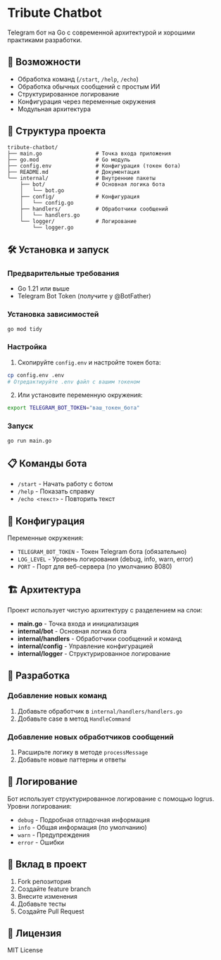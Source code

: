 # Tribute Chatbot

Telegram бот на Go с современной архитектурой и хорошими практиками разработки.

## 🚀 Возможности

- Обработка команд (`/start`, `/help`, `/echo`)
- Обработка обычных сообщений с простым ИИ
- Структурированное логирование
- Конфигурация через переменные окружения
- Модульная архитектура

## 📁 Структура проекта

```
tribute-chatbot/
├── main.go                 # Точка входа приложения
├── go.mod                  # Go модуль
├── config.env              # Конфигурация (токен бота)
├── README.md               # Документация
└── internal/               # Внутренние пакеты
    ├── bot/                # Основная логика бота
    │   └── bot.go
    ├── config/             # Конфигурация
    │   └── config.go
    ├── handlers/           # Обработчики сообщений
    │   └── handlers.go
    └── logger/             # Логирование
        └── logger.go
```

## 🛠 Установка и запуск

### Предварительные требования

- Go 1.21 или выше
- Telegram Bot Token (получите у @BotFather)

### Установка зависимостей

```bash
go mod tidy
```

### Настройка

1. Скопируйте `config.env` и настройте токен бота:
```bash
cp config.env .env
# Отредактируйте .env файл с вашим токеном
```

2. Или установите переменную окружения:
```bash
export TELEGRAM_BOT_TOKEN="ваш_токен_бота"
```

### Запуск

```bash
go run main.go
```

## 📋 Команды бота

- `/start` - Начать работу с ботом
- `/help` - Показать справку
- `/echo <текст>` - Повторить текст

## 🔧 Конфигурация

Переменные окружения:

- `TELEGRAM_BOT_TOKEN` - Токен Telegram бота (обязательно)
- `LOG_LEVEL` - Уровень логирования (debug, info, warn, error)
- `PORT` - Порт для веб-сервера (по умолчанию 8080)

## 🏗 Архитектура

Проект использует чистую архитектуру с разделением на слои:

- **main.go** - Точка входа и инициализация
- **internal/bot** - Основная логика бота
- **internal/handlers** - Обработчики сообщений и команд
- **internal/config** - Управление конфигурацией
- **internal/logger** - Структурированное логирование

## 🚀 Разработка

### Добавление новых команд

1. Добавьте обработчик в `internal/handlers/handlers.go`
2. Добавьте case в метод `HandleCommand`

### Добавление новых обработчиков сообщений

1. Расширьте логику в методе `processMessage`
2. Добавьте новые паттерны и ответы

## 📝 Логирование

Бот использует структурированное логирование с помощью logrus. Уровни логирования:

- `debug` - Подробная отладочная информация
- `info` - Общая информация (по умолчанию)
- `warn` - Предупреждения
- `error` - Ошибки

## 🤝 Вклад в проект

1. Fork репозитория
2. Создайте feature branch
3. Внесите изменения
4. Добавьте тесты
5. Создайте Pull Request

## 📄 Лицензия

MIT License 
